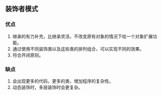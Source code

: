 ## 装饰者模式
### 优点
1. 继承的有力补充，比继承灵活，不改变原有对象的情况下给一个对象扩展功能。
2. 通过使用不同装饰类以及这些类的排列组合，可以实现不同的效果。
3. 符合开闭原则。
### 缺点
1. 会出现更多的代码，更多的类，增加程序的复杂性。
2. 动态装饰时，多层装饰时会更复杂。
